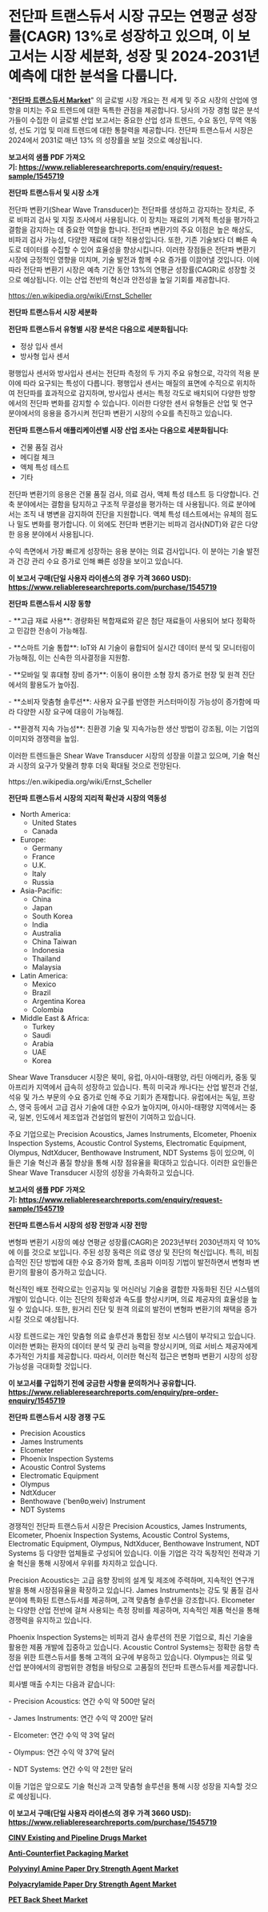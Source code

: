 <p><h1>전단파 트랜스듀서 시장 규모는 연평균 성장률(CAGR) 13%로 성장하고 있으며, 이 보고서는 시장 세분화, 성장 및 2024-2031년 예측에 대한 분석을 다룹니다.</h1></p><p>"<strong><a href="https://www.reliableresearchreports.com/global-shear-wave-transducer-market-r1545719">전단파 트랜스듀서 Market</a></strong>" 의 글로벌 시장 개요는 전 세계 및 주요 시장의 산업에 영향을 미치는 주요 트렌드에 대한 독특한 관점을 제공합니다. 당사의 가장 경험 많은 분석가들이 수집한 이 글로벌 산업 보고서는 중요한 산업 성과 트렌드, 수요 동인, 무역 역동성, 선도 기업 및 미래 트렌드에 대한 통찰력을 제공합니다. 전단파 트랜스듀서 시장은 2024에서 2031로 매년 13% 의 성장률을 보일 것으로 예상됩니다.</p>
<p><strong>보고서의 샘플 PDF 가져오기:&nbsp;<a href="https://www.reliableresearchreports.com/enquiry/request-sample/1545719">https://www.reliableresearchreports.com/enquiry/request-sample/1545719</a></strong></p>
<p><strong>전단파 트랜스듀서 및 시장 소개</strong></p>
<p><p>전단파 변환기(Shear Wave Transducer)는 전단파를 생성하고 감지하는 장치로, 주로 비파괴 검사 및 지질 조사에서 사용됩니다. 이 장치는 재료의 기계적 특성을 평가하고 결함을 감지하는 데 중요한 역할을 합니다. 전단파 변환기의 주요 이점은 높은 해상도, 비파괴 검사 가능성, 다양한 재료에 대한 적용성입니다. 또한, 기존 기술보다 더 빠른 속도로 데이터를 수집할 수 있어 효율성을 향상시킵니다. 이러한 장점들은 전단파 변환기 시장에 긍정적인 영향을 미치며, 기술 발전과 함께 수요 증가를 이끌어낼 것입니다. 이에 따라 전단파 변환기 시장은 예측 기간 동안 13%의 연평균 성장률(CAGR)로 성장할 것으로 예상됩니다. 이는 산업 전반의 혁신과 안전성을 높일 기회를 제공합니다.</p></p>
<p><a href="https://en.wikipedia.org/wiki/Ernst_Scheller">https://en.wikipedia.org/wiki/Ernst_Scheller</a></p>
<p><strong>전단파 트랜스듀서 시장 세분화</strong></p>
<p><strong>전단파 트랜스듀서 유형별 시장 분석은 다음으로 세분화됩니다:</strong></p>
<p><ul><li>정상 입사 센서</li><li>방사형 입사 센서</li></ul></p>
<p><p>평행입사 센서와 방사입사 센서는 전단파 측정의 두 가지 주요 유형으로, 각각의 적용 분야에 따라 요구되는 특성이 다릅니다. 평행입사 센서는 매질의 표면에 수직으로 위치하여 전단파를 효과적으로 감지하며, 방사입사 센서는 특정 각도로 배치되어 다양한 방향에서의 전단파 변화를 감지할 수 있습니다. 이러한 다양한 센서 유형들은 산업 및 연구 분야에서의 응용을 증가시켜 전단파 변환기 시장의 수요를 촉진하고 있습니다.</p></p>
<p><strong>전단파 트랜스듀서 애플리케이션별 시장 산업 조사는 다음으로 세분화됩니다:</strong></p>
<p><ul><li>건물 품질 검사</li><li>메디컬 체크</li><li>액체 특성 테스트</li><li>기타</li></ul></p>
<p><p>전단파 변환기의 응용은 건물 품질 검사, 의료 검사, 액체 특성 테스트 등 다양합니다. 건축 분야에서는 결함을 탐지하고 구조적 무결성을 평가하는 데 사용됩니다. 의료 분야에서는 조직 내 병변을 감지하여 진단을 지원합니다. 액체 특성 테스트에서는 유체의 점도나 밀도 변화를 평가합니다. 이 외에도 전단파 변환기는 비파괴 검사(NDT)와 같은 다양한 응용 분야에서 사용됩니다. </p><p>수익 측면에서 가장 빠르게 성장하는 응용 분야는 의료 검사입니다. 이 분야는 기술 발전과 건강 관리 수요 증가로 인해 빠른 성장을 보이고 있습니다.</p></p>
<p><strong>이 보고서 구매(단일 사용자 라이센스의 경우 가격 3660 USD): <a href="https://www.reliableresearchreports.com/purchase/1545719">https://www.reliableresearchreports.com/purchase/1545719</a></strong></p>
<p><strong>전단파 트랜스듀서 시장 동향</strong></p>
<p><p>- **고급 재료 사용**: 경량화된 복합재료와 같은 첨단 재료들이 사용되어 보다 정확하고 민감한 전송이 가능해짐.</p><p>- **스마트 기술 통합**: IoT와 AI 기술이 융합되어 실시간 데이터 분석 및 모니터링이 가능해짐, 이는 신속한 의사결정을 지원함.</p><p>- **모바일 및 휴대형 장비 증가**: 이동이 용이한 소형 장치 증가로 현장 및 원격 진단에서의 활용도가 높아짐.</p><p>- **소비자 맞춤형 솔루션**: 사용자 요구를 반영한 커스터마이징 가능성이 증가함에 따라 다양한 시장 요구에 대응이 가능해짐.</p><p>- **환경적 지속 가능성**: 친환경 기술 및 지속가능한 생산 방법이 강조됨, 이는 기업의 이미지와 경쟁력을 높임.</p><p>이러한 트렌드들은 Shear Wave Transducer 시장의 성장을 이끌고 있으며, 기술 혁신과 시장의 요구가 맞물려 향후 더욱 확대될 것으로 전망된다.</p></p>
<p>https://en.wikipedia.org/wiki/Ernst_Scheller</p>
<p><strong>전단파 트랜스듀서 시장의 지리적 확산과 시장의 역동성</strong></p>
<p><ul>
    <li>
        North America:
        <ul>
            <li>United States</li>
            <li>Canada</li>
        </ul>
    </li>
    <li>
        Europe:
        <ul>
            <li>Germany</li>
            <li>France</li>
            <li>U.K.</li>
            <li>Italy</li>
            <li>Russia</li>
        </ul>
    </li>
    <li>
        Asia-Pacific:
        <ul>
            <li>China</li>
            <li>Japan</li>
            <li>South Korea</li>
            <li>India</li>
            <li>Australia</li>
            <li>China Taiwan</li>
            <li>Indonesia</li>
            <li>Thailand</li>
            <li>Malaysia</li>
        </ul>
    </li>
    <li>
        Latin America:
        <ul>
            <li>Mexico</li>
            <li>Brazil</li>
            <li>Argentina Korea</li>
            <li>Colombia</li>
        </ul>
    </li>
    <li>
        Middle East & Africa:
        <ul>
            <li>Turkey</li>
            <li>Saudi</li>
            <li>Arabia</li>
            <li>UAE</li>
            <li>Korea</li>
        </ul>
    </li>
    </ul></p>
<p><p>Shear Wave Transducer 시장은 북미, 유럽, 아시아-태평양, 라틴 아메리카, 중동 및 아프리카 지역에서 급속히 성장하고 있습니다. 특히 미국과 캐나다는 산업 발전과 건설, 석유 및 가스 부문의 수요 증가로 인해 주요 기회가 존재합니다. 유럽에서는 독일, 프랑스, 영국 등에서 고급 검사 기술에 대한 수요가 높아지며, 아시아-태평양 지역에서는 중국, 일본, 인도에서 제조업과 건설업의 발전이 기여하고 있습니다. </p><p>주요 기업으로는 Precision Acoustics, James Instruments, Elcometer, Phoenix Inspection Systems, Acoustic Control Systems, Electromatic Equipment, Olympus, NdtXducer, Benthowave Instrument, NDT Systems 등이 있으며, 이들은 기술 혁신과 품질 향상을 통해 시장 점유율을 확대하고 있습니다. 이러한 요인들은 Shear Wave Transducer 시장의 성장을 가속화하고 있습니다.</p></p>
<p><strong>보고서의 샘플 PDF 가져오기:&nbsp;<a href="https://www.reliableresearchreports.com/enquiry/request-sample/1545719">https://www.reliableresearchreports.com/enquiry/request-sample/1545719</a></strong></p>
<p><strong>전단파 트랜스듀서 시장의 성장 전망과 시장 전망</strong></p>
<p><p>변형파 변환기 시장의 예상 연평균 성장률(CAGR)은 2023년부터 2030년까지 약 10%에 이를 것으로 보입니다. 주된 성장 동력은 의료 영상 및 진단의 혁신입니다. 특히, 비침습적인 진단 방법에 대한 수요 증가와 함께, 초음파 이미징 기법이 발전하면서 변형파 변환기의 활용이 증가하고 있습니다.</p><p>혁신적인 배포 전략으로는 인공지능 및 머신러닝 기술을 결합한 자동화된 진단 시스템의 개발이 있습니다. 이는 진단의 정확성과 속도를 향상시키며, 의료 제공자의 효율성을 높일 수 있습니다. 또한, 원거리 진단 및 원격 의료의 발전이 변형파 변환기의 채택을 증가시킬 것으로 예상됩니다.</p><p>시장 트렌드로는 개인 맞춤형 의료 솔루션과 통합된 정보 시스템이 부각되고 있습니다. 이러한 변화는 환자의 데이터 분석 및 관리 능력을 향상시키며, 의료 서비스 제공자에게 추가적인 가치를 제공합니다. 따라서, 이러한 혁신적 접근은 변형파 변환기 시장의 성장 가능성을 극대화할 것입니다.</p></p>
<p><strong>이 보고서를 구입하기 전에 궁금한 사항을 문의하거나 공유합니다. <a href="https://www.reliableresearchreports.com/enquiry/pre-order-enquiry/1545719">https://www.reliableresearchreports.com/enquiry/pre-order-enquiry/1545719</a></strong></p>
<p><strong>전단파 트랜스듀서 시장 경쟁 구도</strong></p>
<p><ul><li>Precision Acoustics</li><li>James Instruments</li><li>Elcometer</li><li>Phoenix Inspection Systems</li><li>Acoustic Control Systems</li><li>Electromatic Equipment</li><li>Olympus</li><li>NdtXducer</li><li>Benthowave ('benθɒˌweiv) Instrument</li><li>NDT Systems</li></ul></p>
<p><p>경쟁적인 전단파 트랜스듀서 시장은 Precision Acoustics, James Instruments, Elcometer, Phoenix Inspection Systems, Acoustic Control Systems, Electromatic Equipment, Olympus, NdtXducer, Benthowave Instrument, NDT Systems 등 다양한 업체들로 구성되어 있습니다. 이들 기업은 각각 독창적인 전략과 기술 혁신을 통해 시장에서 우위를 차지하고 있습니다.</p><p>Precision Acoustics는 고급 음향 장비의 설계 및 제조에 주력하며, 지속적인 연구개발을 통해 시장점유율을 확장하고 있습니다. James Instruments는 강도 및 품질 검사 분야에 특화된 트랜스듀서를 제공하며, 고객 맞춤형 솔루션을 강조합니다. Elcometer는 다양한 산업 전반에 걸쳐 사용되는 측정 장비를 제공하며, 지속적인 제품 혁신을 통해 경쟁력을 유지하고 있습니다.</p><p>Phoenix Inspection Systems는 비파괴 검사 솔루션의 전문 기업으로, 최신 기술을 활용한 제품 개발에 집중하고 있습니다. Acoustic Control Systems는 정확한 음향 측정을 위한 트랜스듀서를 통해 고객의 요구에 부응하고 있습니다. Olympus는 의료 및 산업 분야에서의 광범위한 경험을 바탕으로 고품질의 전단파 트랜스듀서를 제공합니다.</p><p>회사별 매출 수치는 다음과 같습니다:</p><p>- Precision Acoustics: 연간 수익 약 500만 달러</p><p>- James Instruments: 연간 수익 약 200만 달러</p><p>- Elcometer: 연간 수익 약 3억 달러</p><p>- Olympus: 연간 수익 약 37억 달러</p><p>- NDT Systems: 연간 수익 약 2천만 달러</p><p>이들 기업은 앞으로도 기술 혁신과 고객 맞춤형 솔루션을 통해 시장 성장을 지속할 것으로 예상됩니다.</p></p>
<p><strong>이 보고서 구매(단일 사용자 라이센스의 경우 가격 3660 USD): <a href="https://www.reliableresearchreports.com/purchase/1545719">https://www.reliableresearchreports.com/purchase/1545719</a></strong></p>
<p><strong><p><a href="https://www.linkedin.com/pulse/cinv-existing-pipeline-drugs-market-size-segmentation-trends-kmgme?trackingId=pGS0adiKQiyD6y28t4bAMQ%3D%3D">CINV Existing and Pipeline Drugs Market</a></p><p><a href="https://issuu.com/reportprime-2/docs/anti-counterfiet-packaging-market-s_d37d45fd436e50">Anti-Counterfiet Packaging Market</a></p><p><a href="https://github.com/NasrinKhan99/Market-Research-Report-List-1/blob/main/polyvinyl-amine-paper-dry-strength-agent-market.md">Polyvinyl Amine Paper Dry Strength Agent Market</a></p><p><a href="https://github.com/RoseBoyd475/Market-Research-Report-List-1/blob/main/polyacrylamide-paper-dry-strength-agent-market.md">Polyacrylamide Paper Dry Strength Agent Market</a></p><p><a href="https://issuu.com/reportprime-2/docs/pet-back-sheet-market-size-2030.ppt_9dfc2ccb42e356">PET Back Sheet Market</a></p></strong></p>
<p></p>